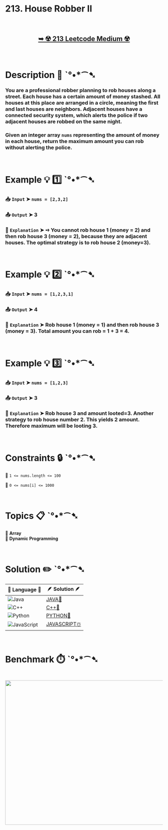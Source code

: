 # 213. House Robber II

</br>

<h2 align="center"> 

<a href="https://leetcode.com/problems/house-robber-ii/description/"><strong>➥ ☢️ 213 Leetcode Medium ☢️ </strong></a>
</h2>

</br>

# Description 📜 ˋ°•*⁀➷

### You are a professional robber planning to rob houses along a street. Each house has a certain amount of money stashed. All houses at this place are arranged in a circle, meaning the first and last houses are neighbors. Adjacent houses have a connected security system, which alerts the police if two adjacent houses are robbed on the same night. 

### Given an integer array `nums` representing the amount of money in each house, return the maximum amount you can rob without alerting the police.

</br>

# Example 💡 1️⃣ ˋ°•*⁀➷

  ### 📥 `Input`  ➤ `nums = [2,3,2]`

  ### 📤 `Output`  ➤ 3

  ### 🔦 `Explanation`  ➤ ➺ You cannot rob house 1 (money = 2) and then rob house 3 (money = 2), because they are adjacent houses. The optimal strategy is to rob house 2 (money=3).

</br>

# Example 💡 2️⃣ ˋ°•*⁀➷

  ### 📥 `Input` ➤ `nums = [1,2,3,1]`

  ### 📤 `Output`  ➤ 4

  ### 🔦 `Explanation` ➤ Rob house 1 (money = 1) and then rob house 3 (money = 3). Total amount you can rob = 1 + 3 = 4.

</br>

# Example 💡 3️⃣ ˋ°•*⁀➷

  ### 📥 `Input` ➤ `nums = [1,2,3]`

  ### 📤 `Output`  ➤ 3

  ### 🔦 `Explanation`  ➤ Rob house 3 and amount looted=3. Another strategy to rob house number 2. This yields 2 amount. Therefore maximum will be looting 3.

</br>

# Constraints 🔒 ˋ°•*⁀➷

🔹 `1 <= nums.length <= 100` </br>

🔹 `0 <= nums[i] <= 1000` </br>

</br>

# Topics 📋 ˋ°•*⁀➷

🔸 **Array**  </br>
🔸 **Dynamic Programming**  </br>

</br>

# Solution ✏️ ˋ°•*⁀➷

| 📒 Language 📒  | 🪶 Solution 🪶 |
| ------------- | ------------- |
|  ![Java](https://img.shields.io/badge/java-%23ED8B00.svg?style=for-the-badge&logo=openjdk&logoColor=white)  | [JAVA🍁](https://github.com/Prakhar-002/LEETCODE/blob/main/%F0%9F%93%9A%20Study%20%F0%9F%8E%A7%20Plan%20%F0%9F%91%A8%F0%9F%8F%BB%E2%80%8D%F0%9F%92%BB/%F0%9F%A9%B5%20NeetCode%20150%20-%20%F0%9F%8D%87%20Blind%2075%20%2B%2075%20problems/%F0%9F%94%AC%20Examine%20Thoroughly%20%F0%9F%A7%AC/13%201-D/Day%20%E2%9E%BA%20103%20%F0%9F%A5%A1%20213.%20House%20Robber%20II%20%E2%98%83%EF%B8%8F%20%F0%9F%8D%81%20%F0%9F%8D%B0%20%F0%9F%8E%B2/%F0%9F%8D%81JAVA%20-%20213.%20House%20Robber%20II.java) |
|  ![C++](https://img.shields.io/badge/c++-%2300599C.svg?style=for-the-badge&logo=c%2B%2B&logoColor=white)  | [C++🎲](https://github.com/Prakhar-002/LEETCODE/blob/main/%F0%9F%93%9A%20Study%20%F0%9F%8E%A7%20Plan%20%F0%9F%91%A8%F0%9F%8F%BB%E2%80%8D%F0%9F%92%BB/%F0%9F%A9%B5%20NeetCode%20150%20-%20%F0%9F%8D%87%20Blind%2075%20%2B%2075%20problems/%F0%9F%94%AC%20Examine%20Thoroughly%20%F0%9F%A7%AC/13%201-D/Day%20%E2%9E%BA%20103%20%F0%9F%A5%A1%20213.%20House%20Robber%20II%20%E2%98%83%EF%B8%8F%20%F0%9F%8D%81%20%F0%9F%8D%B0%20%F0%9F%8E%B2/%F0%9F%8E%B2CPP%20-%20213.%20House%20Robber%20II.cpp)  |
|  ![Python](https://img.shields.io/badge/python-3670A0?style=for-the-badge&logo=python&logoColor=ffdd54)    | [PYTHON🍰](https://github.com/Prakhar-002/LEETCODE/blob/main/%F0%9F%93%9A%20Study%20%F0%9F%8E%A7%20Plan%20%F0%9F%91%A8%F0%9F%8F%BB%E2%80%8D%F0%9F%92%BB/%F0%9F%A9%B5%20NeetCode%20150%20-%20%F0%9F%8D%87%20Blind%2075%20%2B%2075%20problems/%F0%9F%94%AC%20Examine%20Thoroughly%20%F0%9F%A7%AC/13%201-D/Day%20%E2%9E%BA%20103%20%F0%9F%A5%A1%20213.%20House%20Robber%20II%20%E2%98%83%EF%B8%8F%20%F0%9F%8D%81%20%F0%9F%8D%B0%20%F0%9F%8E%B2/%F0%9F%8D%B0PYTHON%20-%20213.%20House%20Robber%20II.py) |
| ![JavaScript](https://img.shields.io/badge/javascript-%23323330.svg?style=for-the-badge&logo=javascript&logoColor=%23F7DF1E)   | [JAVASCRIPT☃️](https://github.com/Prakhar-002/LEETCODE/blob/main/%F0%9F%93%9A%20Study%20%F0%9F%8E%A7%20Plan%20%F0%9F%91%A8%F0%9F%8F%BB%E2%80%8D%F0%9F%92%BB/%F0%9F%A9%B5%20NeetCode%20150%20-%20%F0%9F%8D%87%20Blind%2075%20%2B%2075%20problems/%F0%9F%94%AC%20Examine%20Thoroughly%20%F0%9F%A7%AC/13%201-D/Day%20%E2%9E%BA%20103%20%F0%9F%A5%A1%20213.%20House%20Robber%20II%20%E2%98%83%EF%B8%8F%20%F0%9F%8D%81%20%F0%9F%8D%B0%20%F0%9F%8E%B2/%E2%98%83%EF%B8%8FJAVASCRIPT%20-%20213.%20House%20Robber%20II.js) |

</br>

# Benchmark ⏱️ ˋ°•*⁀➷

<h1  align="center" >

<img src ="https://github.com/user-attachments/assets/efb6c9f0-e24d-4071-9757-0cd4dc88fb91" width = "700px" height="462px" />

</h1>
